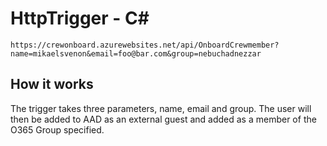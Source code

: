 ﻿# HttpTrigger - C<span>#</span>

```
https://crewonboard.azurewebsites.net/api/OnboardCrewmember?name=mikaelsvenon&email=foo@bar.com&group=nebuchadnezzar
```

## How it works

The trigger takes three parameters, name, email and group. The user will then be added to AAD as an external guest and added as a member of the O365 Group specified.
